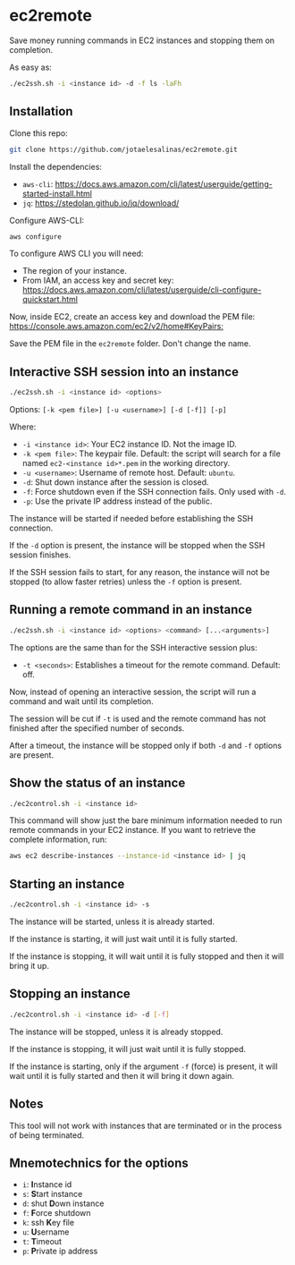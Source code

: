 # ec2remote

Save money running commands in EC2 instances and stopping them on completion.

As easy as:

```bash
./ec2ssh.sh -i <instance id> -d -f ls -laFh
```

## Installation

Clone this repo:

```bash
git clone https://github.com/jotaelesalinas/ec2remote.git
```

Install the dependencies:

- `aws-cli`: <https://docs.aws.amazon.com/cli/latest/userguide/getting-started-install.html>
- `jq`: <https://stedolan.github.io/jq/download/>

Configure AWS-CLI:

```bash
aws configure
```

To configure AWS CLI you will need:

- The region of your instance.
- From IAM, an access key and secret key: <https://docs.aws.amazon.com/cli/latest/userguide/cli-configure-quickstart.html>

Now, inside EC2, create an access key and download the PEM file: <https://console.aws.amazon.com/ec2/v2/home#KeyPairs:>

Save the PEM file in the `ec2remote` folder. Don't change the name.

## Interactive SSH session into an instance

```bash
./ec2ssh.sh -i <instance id> <options>
```

Options: `[-k <pem file>] [-u <username>] [-d [-f]] [-p]`

Where:

- `-i <instance id>`: Your EC2 instance ID. Not the image ID.
- `-k <pem file>`: The keypair file. Default: the script will search for a file named `ec2-<instance id>*.pem` in the working directory.
- `-u <username>`: Username of remote host. Default: `ubuntu`.
- `-d`: Shut down instance after the session is closed.
- `-f`: Force shutdown even if the SSH connection fails. Only used with `-d`.
- `-p`: Use the private IP address instead of the public.

The instance will be started if needed before establishing the SSH connection.

If the `-d` option is present, the instance will be stopped when the SSH session finishes.

If the SSH session fails to start, for any reason, the instance will not be stopped (to allow faster retries) unless the `-f` option is present.

## Running a remote command in an instance

```bash
./ec2ssh.sh -i <instance id> <options> <command> [...<arguments>]
```

The options are the same than for the SSH interactive session plus:

- `-t <seconds>`: Establishes a timeout for the remote command. Default: off.

Now, instead of opening an interactive session, the script will run a command and wait until its completion.

The session will be cut if `-t` is used and the remote command has not finished after the specified number of seconds.

After a timeout, the instance will be stopped only if both `-d` and `-f` options are present.

## Show the status of an instance

```bash
./ec2control.sh -i <instance id>
```

This command will show just the bare minimum information needed to run remote commands in your EC2 instance. If you want to retrieve the complete information, run:

```bash
aws ec2 describe-instances --instance-id <instance id> | jq
```

## Starting an instance

```bash
./ec2control.sh -i <instance id> -s
```

The instance will be started, unless it is already started.

If the instance is starting, it will just wait until it is fully started.

If the instance is stopping, it will wait until it is fully stopped and
then it will bring it up.

## Stopping an instance

```bash
./ec2control.sh -i <instance id> -d [-f]
```

The instance will be stopped, unless it is already stopped.

If the instance is stopping, it will just wait until it is fully stopped.

If the instance is starting, only if the argument `-f` (force) is present, it will wait until it is fully started and then it will bring it down again.

## Notes

This tool will not work with instances that are terminated or in the process of being terminated.

## Mnemotechnics for the options

- `i`: **I**nstance id
- `s`: **S**tart instance
- `d`: shut **D**own instance
- `f`: **F**orce shutdown
- `k`: ssh **K**ey file
- `u`: **U**sername
- `t`: **T**imeout
- `p`: **P**rivate ip address

